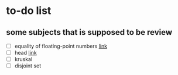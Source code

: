 # to-do list

## some subjects that is supposed to be review

- [ ] equality of floating-point numbers [link](https://zhuanlan.zhihu.com/p/24695220)
- [ ] head [link](https://zhuanlan.zhihu.com/p/25144151)
- [ ] kruskal
- [ ] disjoint set